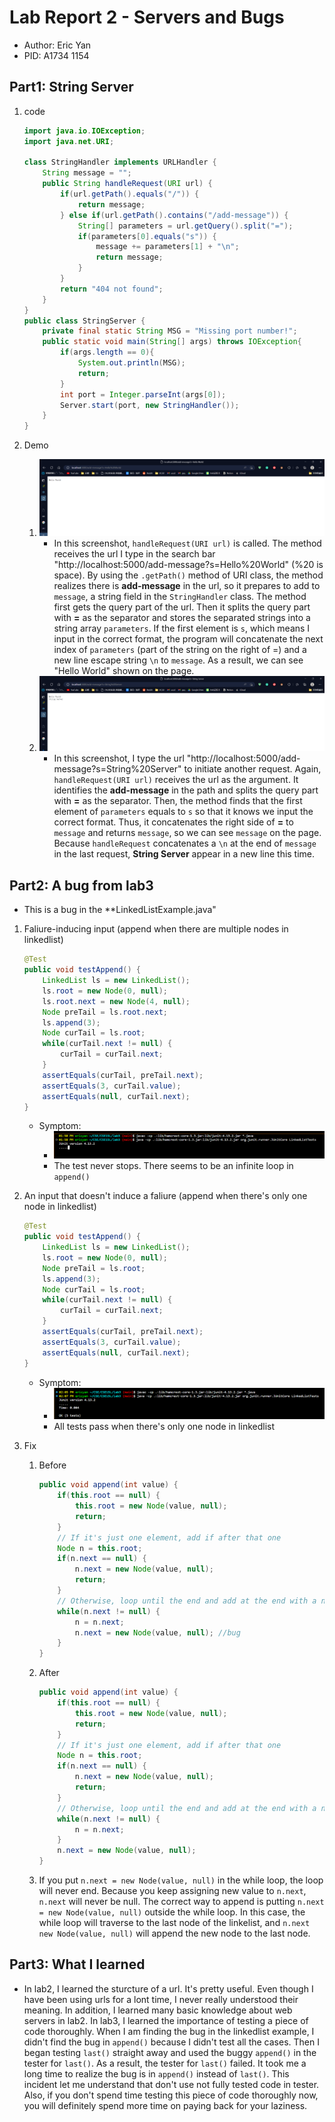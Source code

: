 # Lab Report 2 - Servers and Bugs

- Author: Eric Yan
- PID: A1734 1154

## Part1: String Server

1. code

    ```java
    import java.io.IOException;
    import java.net.URI;

    class StringHandler implements URLHandler {
        String message = "";
        public String handleRequest(URI url) {
            if(url.getPath().equals("/")) {
                return message;
            } else if(url.getPath().contains("/add-message")) {
                String[] parameters = url.getQuery().split("=");
                if(parameters[0].equals("s")) {
                    message += parameters[1] + "\n";
                    return message;
                }
            } 
            return "404 not found";
        }
    }
    public class StringServer {
        private final static String MSG = "Missing port number!";
        public static void main(String[] args) throws IOException{
            if(args.length == 0){
                System.out.println(MSG);
                return;
            }
            int port = Integer.parseInt(args[0]);
            Server.start(port, new StringHandler());
        }
    }
    ```

2. Demo
   1. ![demo1](image2/demo1.png)
      - In this screenshot, `handleRequest(URI url)` is called. The method receives the url I type in the search bar "http://localhost:5000/add-message?s=Hello%20World" (%20 is space). By using the `.getPath()` method of URI class, the method realizes there is **add-message** in the url, so it prepares to add to `message`, a string field in the `StringHandler` class. The method first gets the query part of the url. Then it splits the query part with **=** as the separator and stores the separated strings into a string array `parameters`. If the first element is `s`, which means I input in the correct format, the program will concatenate the next index of `parameters` (part of the string on the right of =)  and a new line escape string `\n` to `message`. As a result, we can see "Hello World" shown on the page.  
   2. ![demo2](image2/demo2.png)
       - In this screenshot, I type the url "http://localhost:5000/add-message?s=String%20Server" to initiate another request. Again, `handleRequest(URI url)` receives the url as the argument. It identifies the **add-message** in the path and splits the query part with **=** as the separator. Then, the method finds that the first element of `parameters` equals to `s` so that it knows we input the correct format. Thus, it concatenates the right side of **=** to `message` and returns `message`, so we can see `message` on the page. Because `handleRequest` concatenates a `\n` at the end of `message` in the last request, **String Server** appear in a new line this time.

## Part2: A bug from lab3

- This is a bug in the **LinkedListExample.java"

1. Faliure-inducing input (append when there are multiple nodes in linkedlist)

    ```java
    @Test
    public void testAppend() {
        LinkedList ls = new LinkedList();
        ls.root = new Node(0, null);
        ls.root.next = new Node(4, null);
        Node preTail = ls.root.next;
        ls.append(3);
        Node curTail = ls.root;
        while(curTail.next != null) {
            curTail = curTail.next;
        }
        assertEquals(curTail, preTail.next);
        assertEquals(3, curTail.value);
        assertEquals(null, curTail.next);
    }
    ```

    - Symptom:
      - ![symptom1](image2/symptom1.png)
      - The test never stops. There seems to be an infinite loop in `append()`

2. An input that doesn't induce a faliure (append when there's only one node in linkedlist)

    ```java
    @Test
    public void testAppend() {
        LinkedList ls = new LinkedList();
        ls.root = new Node(0, null);
        Node preTail = ls.root;
        ls.append(3);
        Node curTail = ls.root;
        while(curTail.next != null) {
            curTail = curTail.next;
        }
        assertEquals(curTail, preTail.next);
        assertEquals(3, curTail.value);
        assertEquals(null, curTail.next);
    }
    ```

    - Symptom:
      - ![non_failure](image2/non_faliure_input_symptom.png)
      - All tests pass when there's only one node in linkedlist

3. Fix
   1. Before

        ```java
        public void append(int value) {
            if(this.root == null) {
                this.root = new Node(value, null);
                return;
            }
            // If it's just one element, add if after that one
            Node n = this.root;
            if(n.next == null) {
                n.next = new Node(value, null);
                return;
            }
            // Otherwise, loop until the end and add at the end with a null
            while(n.next != null) {
                n = n.next;
                n.next = new Node(value, null); //bug
            }
        }
        ```

   2. After

        ```java
        public void append(int value) {
            if(this.root == null) {
                this.root = new Node(value, null);
                return;
            }
            // If it's just one element, add if after that one
            Node n = this.root;
            if(n.next == null) {
                n.next = new Node(value, null);
                return;
            }
            // Otherwise, loop until the end and add at the end with a null
            while(n.next != null) {
                n = n.next;
            }
            n.next = new Node(value, null);
        }
        ```

   3. If you put `n.next = new Node(value, null)` in the while loop, the loop will never end. Because you keep assigning new value to `n.next`, `n.next` will never be null. The correct way to append is putting `n.next = new Node(value, null)` outside the while loop. In this case, the while loop will traverse to the last node of the linkelist, and `n.next new Node(value, null)` will append the new node to the last node.

## Part3: What I learned

- In lab2, I learned the sturcture of a url. It's pretty useful. Even though I have been using urls for a lont time, I never really understood their meaning. In addition, I learned many basic knowledge about web servers in lab2. In lab3, I learned the importance of testing a piece of code thoroughly. When I am finding the bug in the linkedlist example, I didn't find the bug in `append()` because I didn't test all the cases. Then I began testing `last()` straight away and used the buggy `append()` in the tester for `last()`. As a result, the tester for `last()` failed. It took me a long time to realize the bug is in `append()` instead of `last()`. This incident let me understand that don't use not fully tested code in tester. Also, if you don't spend time testing this piece of code thoroughly now, you will definitely spend more time on paying back for your laziness.
